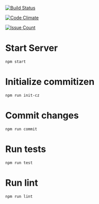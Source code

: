 [![Build Status](https://travis-ci.org/nodox/university.svg?branch=master)](https://travis-ci.org/nodox/university)

[![Code Climate](https://codeclimate.com/github/nodox/university/badges/gpa.svg)](https://codeclimate.com/github/nodox/university)

[![Issue Count](https://codeclimate.com/github/nodox/university/badges/issue_count.svg)](https://codeclimate.com/github/nodox/university)


# Start Server
`npm start`

# Initialize commitizen
`npm run init-cz`

# Commit changes
`npm run commit`

# Run tests
`npm run test`

# Run lint
`npm run lint`
